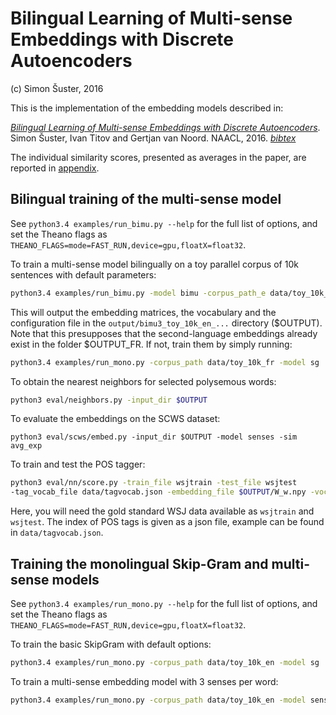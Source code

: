 # Bilingual Learning of Multi-sense Embeddings with Discrete Autoencoders

(c) Simon Šuster, 2016

This is the implementation of the embedding models described in:

 *[Bilingual Learning of Multi-sense Embeddings with Discrete Autoencoders](http://anthology.aclweb.org/N/N16/N16-1160.pdf)*. Simon Šuster, Ivan Titov and Gertjan van Noord. NAACL, 2016. *[bibtex](http://anthology.aclweb.org/N/N16/N16-1160.bib)*

The individual similarity scores, presented as averages in the paper, are reported in [appendix](appendix/).

## Bilingual training of the multi-sense model
See `python3.4 examples/run_bimu.py --help` for the full list of options, and set the Theano flags as `THEANO_FLAGS=mode=FAST_RUN,device=gpu,floatX=float32`.


To train a multi-sense model bilingually on a toy parallel corpus of 10k sentences with default parameters:

```sh
python3.4 examples/run_bimu.py -model bimu -corpus_path_e data/toy_10k_en -corpus_path_f data/toy_10k_fr -corpus_path_a data/toy_10k_align -model_f_dir $OUTPUT_FR
``` 

This will output the embedding matrices, the vocabulary and the configuration file in the `output/bimu3_toy_10k_en_...` directory ($OUTPUT). Note that this presupposes that the second-language embeddings already exist in the folder $OUTPUT_FR. If not, train them by simply running:

```sh
python3.4 examples/run_mono.py -corpus_path data/toy_10k_fr -model sg
```

To obtain the nearest neighbors for selected polysemous words:

```sh
python3 eval/neighbors.py -input_dir $OUTPUT
```

To evaluate the embeddings on the SCWS dataset:

```
python3 eval/scws/embed.py -input_dir $OUTPUT -model senses -sim avg_exp
```

To train and test the POS tagger: 

```sh
python3 eval/nn/score.py -train_file wsjtrain -test_file wsjtest  
-tag_vocab_file data/tagvocab.json -embedding_file $OUTPUT/W_w.npy -vocab_file $OUTPUT/w_index.json -cembedding_file $OUTPUT/W_c.npy
```

Here, you will need the gold standard WSJ data available as `wsjtrain` and `wsjtest`. The index of POS tags is given as a json file, example can be found in `data/tagvocab.json`.

## Training the monolingual Skip-Gram and multi-sense models
See `python3.4 examples/run_mono.py --help` for the full list of options, and set the Theano flags as `THEANO_FLAGS=mode=FAST_RUN,device=gpu,floatX=float32`.


To train the basic SkipGram with default options:

```sh
python3.4 examples/run_mono.py -corpus_path data/toy_10k_en -model sg
```

To train a multi-sense embedding model with 3 senses per word:

```sh
python3.4 examples/run_mono.py -corpus_path data/toy_10k_en -model senses -n_senses 3
```
